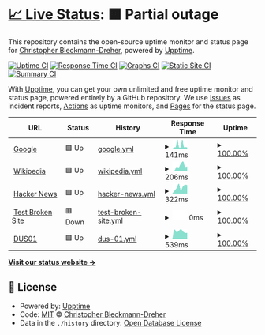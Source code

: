 # [📈 Live Status](https://dreher-in.github.io//-): <!--live status--> **🟧 Partial outage**

This repository contains the open-source uptime monitor and status page for [Christopher Bleckmann-Dreher](https://dreher.in), powered by [Upptime](https://github.com/upptime/upptime).

[![Uptime CI](https://github.com/dreher-in//-/workflows/Uptime%20CI/badge.svg)](https://github.com/dreher-in//-/actions?query=workflow%3A%22Uptime+CI%22)
[![Response Time CI](https://github.com/dreher-in//-/workflows/Response%20Time%20CI/badge.svg)](https://github.com/dreher-in//-/actions?query=workflow%3A%22Response+Time+CI%22)
[![Graphs CI](https://github.com/dreher-in//-/workflows/Graphs%20CI/badge.svg)](https://github.com/dreher-in//-/actions?query=workflow%3A%22Graphs+CI%22)
[![Static Site CI](https://github.com/dreher-in//-/workflows/Static%20Site%20CI/badge.svg)](https://github.com/dreher-in//-/actions?query=workflow%3A%22Static+Site+CI%22)
[![Summary CI](https://github.com/dreher-in//-/workflows/Summary%20CI/badge.svg)](https://github.com/dreher-in//-/actions?query=workflow%3A%22Summary+CI%22)

With [Upptime](https://upptime.js.org), you can get your own unlimited and free uptime monitor and status page, powered entirely by a GitHub repository. We use [Issues](https://github.com/dreher-in//-/issues) as incident reports, [Actions](https://github.com/dreher-in//-/actions) as uptime monitors, and [Pages](https://dreher-in.github.io//-) for the status page.

<!--start: status pages-->
<!-- This summary is generated by Upptime (https://github.com/upptime/upptime) -->
<!-- Do not edit this manually, your changes will be overwritten -->
<!-- prettier-ignore -->
| URL | Status | History | Response Time | Uptime |
| --- | ------ | ------- | ------------- | ------ |
| <img alt="" src="https://icons.duckduckgo.com/ip3/www.google.com.ico" height="13"> [Google](https://www.google.com) | 🟩 Up | [google.yml](https://github.com/dreher-in/-/commits/HEAD/history/google.yml) | <details><summary><img alt="Response time graph" src="./graphs/google/response-time-week.png" height="20"> 141ms</summary><br><a href="https://dreher-in.github.io/-/history/google"><img alt="Response time 101" src="https://img.shields.io/endpoint?url=https%3A%2F%2Fraw.githubusercontent.com%2Fdreher-in%2F-%2FHEAD%2Fapi%2Fgoogle%2Fresponse-time.json"></a><br><a href="https://dreher-in.github.io/-/history/google"><img alt="24-hour response time 66" src="https://img.shields.io/endpoint?url=https%3A%2F%2Fraw.githubusercontent.com%2Fdreher-in%2F-%2FHEAD%2Fapi%2Fgoogle%2Fresponse-time-day.json"></a><br><a href="https://dreher-in.github.io/-/history/google"><img alt="7-day response time 141" src="https://img.shields.io/endpoint?url=https%3A%2F%2Fraw.githubusercontent.com%2Fdreher-in%2F-%2FHEAD%2Fapi%2Fgoogle%2Fresponse-time-week.json"></a><br><a href="https://dreher-in.github.io/-/history/google"><img alt="30-day response time 98" src="https://img.shields.io/endpoint?url=https%3A%2F%2Fraw.githubusercontent.com%2Fdreher-in%2F-%2FHEAD%2Fapi%2Fgoogle%2Fresponse-time-month.json"></a><br><a href="https://dreher-in.github.io/-/history/google"><img alt="1-year response time 101" src="https://img.shields.io/endpoint?url=https%3A%2F%2Fraw.githubusercontent.com%2Fdreher-in%2F-%2FHEAD%2Fapi%2Fgoogle%2Fresponse-time-year.json"></a></details> | <details><summary><a href="https://dreher-in.github.io/-/history/google">100.00%</a></summary><a href="https://dreher-in.github.io/-/history/google"><img alt="All-time uptime 100.00%" src="https://img.shields.io/endpoint?url=https%3A%2F%2Fraw.githubusercontent.com%2Fdreher-in%2F-%2FHEAD%2Fapi%2Fgoogle%2Fuptime.json"></a><br><a href="https://dreher-in.github.io/-/history/google"><img alt="24-hour uptime 100.00%" src="https://img.shields.io/endpoint?url=https%3A%2F%2Fraw.githubusercontent.com%2Fdreher-in%2F-%2FHEAD%2Fapi%2Fgoogle%2Fuptime-day.json"></a><br><a href="https://dreher-in.github.io/-/history/google"><img alt="7-day uptime 100.00%" src="https://img.shields.io/endpoint?url=https%3A%2F%2Fraw.githubusercontent.com%2Fdreher-in%2F-%2FHEAD%2Fapi%2Fgoogle%2Fuptime-week.json"></a><br><a href="https://dreher-in.github.io/-/history/google"><img alt="30-day uptime 100.00%" src="https://img.shields.io/endpoint?url=https%3A%2F%2Fraw.githubusercontent.com%2Fdreher-in%2F-%2FHEAD%2Fapi%2Fgoogle%2Fuptime-month.json"></a><br><a href="https://dreher-in.github.io/-/history/google"><img alt="1-year uptime 99.99%" src="https://img.shields.io/endpoint?url=https%3A%2F%2Fraw.githubusercontent.com%2Fdreher-in%2F-%2FHEAD%2Fapi%2Fgoogle%2Fuptime-year.json"></a></details>
| <img alt="" src="https://icons.duckduckgo.com/ip3/en.wikipedia.org.ico" height="13"> [Wikipedia](https://en.wikipedia.org) | 🟩 Up | [wikipedia.yml](https://github.com/dreher-in/-/commits/HEAD/history/wikipedia.yml) | <details><summary><img alt="Response time graph" src="./graphs/wikipedia/response-time-week.png" height="20"> 206ms</summary><br><a href="https://dreher-in.github.io/-/history/wikipedia"><img alt="Response time 247" src="https://img.shields.io/endpoint?url=https%3A%2F%2Fraw.githubusercontent.com%2Fdreher-in%2F-%2FHEAD%2Fapi%2Fwikipedia%2Fresponse-time.json"></a><br><a href="https://dreher-in.github.io/-/history/wikipedia"><img alt="24-hour response time 186" src="https://img.shields.io/endpoint?url=https%3A%2F%2Fraw.githubusercontent.com%2Fdreher-in%2F-%2FHEAD%2Fapi%2Fwikipedia%2Fresponse-time-day.json"></a><br><a href="https://dreher-in.github.io/-/history/wikipedia"><img alt="7-day response time 206" src="https://img.shields.io/endpoint?url=https%3A%2F%2Fraw.githubusercontent.com%2Fdreher-in%2F-%2FHEAD%2Fapi%2Fwikipedia%2Fresponse-time-week.json"></a><br><a href="https://dreher-in.github.io/-/history/wikipedia"><img alt="30-day response time 209" src="https://img.shields.io/endpoint?url=https%3A%2F%2Fraw.githubusercontent.com%2Fdreher-in%2F-%2FHEAD%2Fapi%2Fwikipedia%2Fresponse-time-month.json"></a><br><a href="https://dreher-in.github.io/-/history/wikipedia"><img alt="1-year response time 247" src="https://img.shields.io/endpoint?url=https%3A%2F%2Fraw.githubusercontent.com%2Fdreher-in%2F-%2FHEAD%2Fapi%2Fwikipedia%2Fresponse-time-year.json"></a></details> | <details><summary><a href="https://dreher-in.github.io/-/history/wikipedia">100.00%</a></summary><a href="https://dreher-in.github.io/-/history/wikipedia"><img alt="All-time uptime 100.00%" src="https://img.shields.io/endpoint?url=https%3A%2F%2Fraw.githubusercontent.com%2Fdreher-in%2F-%2FHEAD%2Fapi%2Fwikipedia%2Fuptime.json"></a><br><a href="https://dreher-in.github.io/-/history/wikipedia"><img alt="24-hour uptime 100.00%" src="https://img.shields.io/endpoint?url=https%3A%2F%2Fraw.githubusercontent.com%2Fdreher-in%2F-%2FHEAD%2Fapi%2Fwikipedia%2Fuptime-day.json"></a><br><a href="https://dreher-in.github.io/-/history/wikipedia"><img alt="7-day uptime 100.00%" src="https://img.shields.io/endpoint?url=https%3A%2F%2Fraw.githubusercontent.com%2Fdreher-in%2F-%2FHEAD%2Fapi%2Fwikipedia%2Fuptime-week.json"></a><br><a href="https://dreher-in.github.io/-/history/wikipedia"><img alt="30-day uptime 100.00%" src="https://img.shields.io/endpoint?url=https%3A%2F%2Fraw.githubusercontent.com%2Fdreher-in%2F-%2FHEAD%2Fapi%2Fwikipedia%2Fuptime-month.json"></a><br><a href="https://dreher-in.github.io/-/history/wikipedia"><img alt="1-year uptime 100.00%" src="https://img.shields.io/endpoint?url=https%3A%2F%2Fraw.githubusercontent.com%2Fdreher-in%2F-%2FHEAD%2Fapi%2Fwikipedia%2Fuptime-year.json"></a></details>
| <img alt="" src="https://icons.duckduckgo.com/ip3/news.ycombinator.com.ico" height="13"> [Hacker News](https://news.ycombinator.com) | 🟩 Up | [hacker-news.yml](https://github.com/dreher-in/-/commits/HEAD/history/hacker-news.yml) | <details><summary><img alt="Response time graph" src="./graphs/hacker-news/response-time-week.png" height="20"> 322ms</summary><br><a href="https://dreher-in.github.io/-/history/hacker-news"><img alt="Response time 336" src="https://img.shields.io/endpoint?url=https%3A%2F%2Fraw.githubusercontent.com%2Fdreher-in%2F-%2FHEAD%2Fapi%2Fhacker-news%2Fresponse-time.json"></a><br><a href="https://dreher-in.github.io/-/history/hacker-news"><img alt="24-hour response time 424" src="https://img.shields.io/endpoint?url=https%3A%2F%2Fraw.githubusercontent.com%2Fdreher-in%2F-%2FHEAD%2Fapi%2Fhacker-news%2Fresponse-time-day.json"></a><br><a href="https://dreher-in.github.io/-/history/hacker-news"><img alt="7-day response time 322" src="https://img.shields.io/endpoint?url=https%3A%2F%2Fraw.githubusercontent.com%2Fdreher-in%2F-%2FHEAD%2Fapi%2Fhacker-news%2Fresponse-time-week.json"></a><br><a href="https://dreher-in.github.io/-/history/hacker-news"><img alt="30-day response time 341" src="https://img.shields.io/endpoint?url=https%3A%2F%2Fraw.githubusercontent.com%2Fdreher-in%2F-%2FHEAD%2Fapi%2Fhacker-news%2Fresponse-time-month.json"></a><br><a href="https://dreher-in.github.io/-/history/hacker-news"><img alt="1-year response time 336" src="https://img.shields.io/endpoint?url=https%3A%2F%2Fraw.githubusercontent.com%2Fdreher-in%2F-%2FHEAD%2Fapi%2Fhacker-news%2Fresponse-time-year.json"></a></details> | <details><summary><a href="https://dreher-in.github.io/-/history/hacker-news">100.00%</a></summary><a href="https://dreher-in.github.io/-/history/hacker-news"><img alt="All-time uptime 99.99%" src="https://img.shields.io/endpoint?url=https%3A%2F%2Fraw.githubusercontent.com%2Fdreher-in%2F-%2FHEAD%2Fapi%2Fhacker-news%2Fuptime.json"></a><br><a href="https://dreher-in.github.io/-/history/hacker-news"><img alt="24-hour uptime 100.00%" src="https://img.shields.io/endpoint?url=https%3A%2F%2Fraw.githubusercontent.com%2Fdreher-in%2F-%2FHEAD%2Fapi%2Fhacker-news%2Fuptime-day.json"></a><br><a href="https://dreher-in.github.io/-/history/hacker-news"><img alt="7-day uptime 100.00%" src="https://img.shields.io/endpoint?url=https%3A%2F%2Fraw.githubusercontent.com%2Fdreher-in%2F-%2FHEAD%2Fapi%2Fhacker-news%2Fuptime-week.json"></a><br><a href="https://dreher-in.github.io/-/history/hacker-news"><img alt="30-day uptime 100.00%" src="https://img.shields.io/endpoint?url=https%3A%2F%2Fraw.githubusercontent.com%2Fdreher-in%2F-%2FHEAD%2Fapi%2Fhacker-news%2Fuptime-month.json"></a><br><a href="https://dreher-in.github.io/-/history/hacker-news"><img alt="1-year uptime 99.96%" src="https://img.shields.io/endpoint?url=https%3A%2F%2Fraw.githubusercontent.com%2Fdreher-in%2F-%2FHEAD%2Fapi%2Fhacker-news%2Fuptime-year.json"></a></details>
| <img alt="" src="https://icons.duckduckgo.com/ip3/thissitedoesnotexist.koj.co.ico" height="13"> [Test Broken Site](https://thissitedoesnotexist.koj.co) | 🟥 Down | [test-broken-site.yml](https://github.com/dreher-in/-/commits/HEAD/history/test-broken-site.yml) | <details><summary><img alt="Response time graph" src="./graphs/test-broken-site/response-time-week.png" height="20"> 0ms</summary><br><a href="https://dreher-in.github.io/-/history/test-broken-site"><img alt="Response time 0" src="https://img.shields.io/endpoint?url=https%3A%2F%2Fraw.githubusercontent.com%2Fdreher-in%2F-%2FHEAD%2Fapi%2Ftest-broken-site%2Fresponse-time.json"></a><br><a href="https://dreher-in.github.io/-/history/test-broken-site"><img alt="24-hour response time 0" src="https://img.shields.io/endpoint?url=https%3A%2F%2Fraw.githubusercontent.com%2Fdreher-in%2F-%2FHEAD%2Fapi%2Ftest-broken-site%2Fresponse-time-day.json"></a><br><a href="https://dreher-in.github.io/-/history/test-broken-site"><img alt="7-day response time 0" src="https://img.shields.io/endpoint?url=https%3A%2F%2Fraw.githubusercontent.com%2Fdreher-in%2F-%2FHEAD%2Fapi%2Ftest-broken-site%2Fresponse-time-week.json"></a><br><a href="https://dreher-in.github.io/-/history/test-broken-site"><img alt="30-day response time 0" src="https://img.shields.io/endpoint?url=https%3A%2F%2Fraw.githubusercontent.com%2Fdreher-in%2F-%2FHEAD%2Fapi%2Ftest-broken-site%2Fresponse-time-month.json"></a><br><a href="https://dreher-in.github.io/-/history/test-broken-site"><img alt="1-year response time 0" src="https://img.shields.io/endpoint?url=https%3A%2F%2Fraw.githubusercontent.com%2Fdreher-in%2F-%2FHEAD%2Fapi%2Ftest-broken-site%2Fresponse-time-year.json"></a></details> | <details><summary><a href="https://dreher-in.github.io/-/history/test-broken-site">100.00%</a></summary><a href="https://dreher-in.github.io/-/history/test-broken-site"><img alt="All-time uptime 100.00%" src="https://img.shields.io/endpoint?url=https%3A%2F%2Fraw.githubusercontent.com%2Fdreher-in%2F-%2FHEAD%2Fapi%2Ftest-broken-site%2Fuptime.json"></a><br><a href="https://dreher-in.github.io/-/history/test-broken-site"><img alt="24-hour uptime 100.00%" src="https://img.shields.io/endpoint?url=https%3A%2F%2Fraw.githubusercontent.com%2Fdreher-in%2F-%2FHEAD%2Fapi%2Ftest-broken-site%2Fuptime-day.json"></a><br><a href="https://dreher-in.github.io/-/history/test-broken-site"><img alt="7-day uptime 100.00%" src="https://img.shields.io/endpoint?url=https%3A%2F%2Fraw.githubusercontent.com%2Fdreher-in%2F-%2FHEAD%2Fapi%2Ftest-broken-site%2Fuptime-week.json"></a><br><a href="https://dreher-in.github.io/-/history/test-broken-site"><img alt="30-day uptime 100.00%" src="https://img.shields.io/endpoint?url=https%3A%2F%2Fraw.githubusercontent.com%2Fdreher-in%2F-%2FHEAD%2Fapi%2Ftest-broken-site%2Fuptime-month.json"></a><br><a href="https://dreher-in.github.io/-/history/test-broken-site"><img alt="1-year uptime 100.00%" src="https://img.shields.io/endpoint?url=https%3A%2F%2Fraw.githubusercontent.com%2Fdreher-in%2F-%2FHEAD%2Fapi%2Ftest-broken-site%2Fuptime-year.json"></a></details>
| <img alt="" src="https://icons.duckduckgo.com/ip3/router-eygelshoven.s3x.gdn.ico" height="13"> [DUS01](https://router-eygelshoven.s3x.gdn:8006) | 🟩 Up | [dus-01.yml](https://github.com/dreher-in/-/commits/HEAD/history/dus-01.yml) | <details><summary><img alt="Response time graph" src="./graphs/dus-01/response-time-week.png" height="20"> 539ms</summary><br><a href="https://dreher-in.github.io/-/history/dus-01"><img alt="Response time 602" src="https://img.shields.io/endpoint?url=https%3A%2F%2Fraw.githubusercontent.com%2Fdreher-in%2F-%2FHEAD%2Fapi%2Fdus-01%2Fresponse-time.json"></a><br><a href="https://dreher-in.github.io/-/history/dus-01"><img alt="24-hour response time 423" src="https://img.shields.io/endpoint?url=https%3A%2F%2Fraw.githubusercontent.com%2Fdreher-in%2F-%2FHEAD%2Fapi%2Fdus-01%2Fresponse-time-day.json"></a><br><a href="https://dreher-in.github.io/-/history/dus-01"><img alt="7-day response time 539" src="https://img.shields.io/endpoint?url=https%3A%2F%2Fraw.githubusercontent.com%2Fdreher-in%2F-%2FHEAD%2Fapi%2Fdus-01%2Fresponse-time-week.json"></a><br><a href="https://dreher-in.github.io/-/history/dus-01"><img alt="30-day response time 522" src="https://img.shields.io/endpoint?url=https%3A%2F%2Fraw.githubusercontent.com%2Fdreher-in%2F-%2FHEAD%2Fapi%2Fdus-01%2Fresponse-time-month.json"></a><br><a href="https://dreher-in.github.io/-/history/dus-01"><img alt="1-year response time 602" src="https://img.shields.io/endpoint?url=https%3A%2F%2Fraw.githubusercontent.com%2Fdreher-in%2F-%2FHEAD%2Fapi%2Fdus-01%2Fresponse-time-year.json"></a></details> | <details><summary><a href="https://dreher-in.github.io/-/history/dus-01">100.00%</a></summary><a href="https://dreher-in.github.io/-/history/dus-01"><img alt="All-time uptime 98.85%" src="https://img.shields.io/endpoint?url=https%3A%2F%2Fraw.githubusercontent.com%2Fdreher-in%2F-%2FHEAD%2Fapi%2Fdus-01%2Fuptime.json"></a><br><a href="https://dreher-in.github.io/-/history/dus-01"><img alt="24-hour uptime 100.00%" src="https://img.shields.io/endpoint?url=https%3A%2F%2Fraw.githubusercontent.com%2Fdreher-in%2F-%2FHEAD%2Fapi%2Fdus-01%2Fuptime-day.json"></a><br><a href="https://dreher-in.github.io/-/history/dus-01"><img alt="7-day uptime 100.00%" src="https://img.shields.io/endpoint?url=https%3A%2F%2Fraw.githubusercontent.com%2Fdreher-in%2F-%2FHEAD%2Fapi%2Fdus-01%2Fuptime-week.json"></a><br><a href="https://dreher-in.github.io/-/history/dus-01"><img alt="30-day uptime 100.00%" src="https://img.shields.io/endpoint?url=https%3A%2F%2Fraw.githubusercontent.com%2Fdreher-in%2F-%2FHEAD%2Fapi%2Fdus-01%2Fuptime-month.json"></a><br><a href="https://dreher-in.github.io/-/history/dus-01"><img alt="1-year uptime 98.85%" src="https://img.shields.io/endpoint?url=https%3A%2F%2Fraw.githubusercontent.com%2Fdreher-in%2F-%2FHEAD%2Fapi%2Fdus-01%2Fuptime-year.json"></a></details>

<!--end: status pages-->

[**Visit our status website →**](https://dreher-in.github.io//-)

## 📄 License

- Powered by: [Upptime](https://github.com/upptime/upptime)
- Code: [MIT](./LICENSE) © [Christopher Bleckmann-Dreher](https://dreher.in)
- Data in the `./history` directory: [Open Database License](https://opendatacommons.org/licenses/odbl/1-0/)
